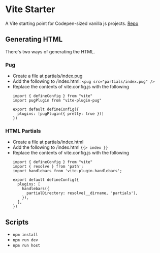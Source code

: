 # Vite Starter
A Vite starting point for Codepen-sized vanilla js projects. [Repo](https://github.com/kevinnewcombe/vite-starter)

## Generating HTML
There's two ways of generating the HTML.

### Pug
* Create a file at partials/index.pug
* Add the following to /index.html: `<pug src="partials/index.pug" />`
* Replace the contents of vite.config.js with the following 
    ```
    import { defineConfig } from "vite"
    import pugPlugin from "vite-plugin-pug"

    export default defineConfig({
      plugins: [pugPlugin({ pretty: true })]
    })
   ```

### HTML Partials
* Create a file at partials/index.html
* Add the following to /index.html `{{> index }}`
* Replace the contents of vite.config.js with the following 
    ```
    import { defineConfig } from "vite"
    import { resolve } from 'path';
    import handlebars from 'vite-plugin-handlebars';
    
    export default defineConfig({
      plugins: [
        handlebars({
          partialDirectory: resolve(__dirname, 'partials'),
        }),
      ],
    })
    ```

## Scripts
* `npm install`
* `npm run dev`
* `npm run host`
